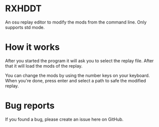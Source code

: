 # RXHDDT
An osu replay editor to modify the mods from the command line. Only supports std mode.

# How it works

After you started the program it will ask you to select the replay file. After that it will load the mods of the replay.

You can change the mods by using the number keys on your keyboard. When you're done, press enter and select a path to safe the modified replay.

# Bug reports

If you found a bug, please create an issue here on GitHub.
